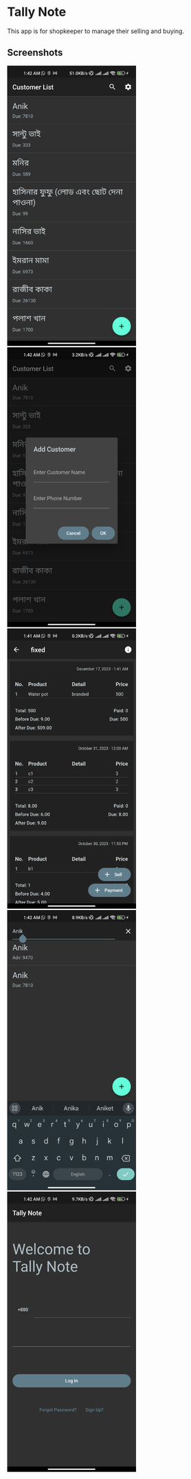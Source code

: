# Tally Note

This app is for shopkeeper to manage their selling and buying.

## Screenshots

<img src="screenshots/customer-list.jpg" alt="Customer List" width="300"/>
<img src="screenshots/add-customer.jpg" alt="Add Customer" width="300"/>
<img src="screenshots/detail.jpg" alt="Detail View" width="300"/>
<img src="screenshots/search.jpg" alt="Search" width="300"/>
<img src="screenshots/login.jpg" alt="Login" width="300"/>